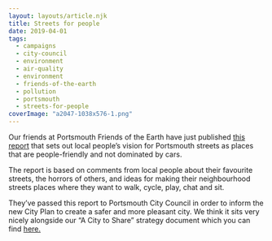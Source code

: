 ```yaml
---
layout: layouts/article.njk
title: Streets for people
date: 2019-04-01
tags:  
  - campaigns
  - city-council
  - environment 
  - air-quality
  - environment
  - friends-of-the-earth
  - pollution
  - portsmouth
  - streets-for-people
coverImage: "a2047-1038x576-1.png"
---
```


Our friends at Portsmouth Friends of the Earth have just published [this report](https://portsmouthfoe.org/2019/03/25/streets-for-people-report/) that sets out local people’s vision for Portsmouth streets as places that are people-friendly and not dominated by cars.

The report is based on comments from local people about their favourite streets, the horrors of others, and ideas for making their neighbourhood streets places where they want to walk, cycle, play, chat and sit.

They’ve passed this report to Portsmouth City Council in order to inform the new City Plan to create a safer and more pleasant city. We think it sits very nicely alongside our “A City to Share” strategy document which you can find [here.](http://acitytoshare.org/)
